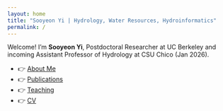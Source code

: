 ```yaml
---
layout: home
title: "Sooyeon Yi | Hydrology, Water Resources, Hydroinformatics"
permalink: /
---
```


Welcome! I’m **Sooyeon Yi**, Postdoctoral Researcher at UC Berkeley and incoming Assistant Professor of Hydrology at CSU Chico (Jan 2026).  

- 👉 [About Me](/about/)  
- 👉 [Publications](/publications/)  
- 👉 [Teaching](/teaching/)  
- 👉 [CV](/cv/)  
